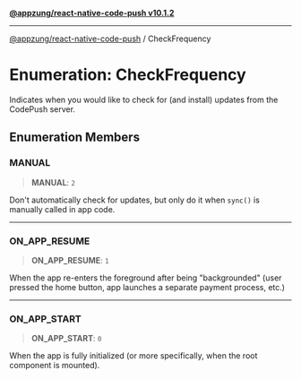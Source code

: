 [**@appzung/react-native-code-push v10.1.2**](../README.md)

---

[@appzung/react-native-code-push](../README.md) / CheckFrequency

# Enumeration: CheckFrequency

Indicates when you would like to check for (and install) updates from the CodePush server.

## Enumeration Members

### MANUAL

> **MANUAL**: `2`

Don't automatically check for updates, but only do it when `sync()` is manually called in app code.

---

### ON_APP_RESUME

> **ON_APP_RESUME**: `1`

When the app re-enters the foreground after being "backgrounded" (user pressed the home button, app launches a separate payment process, etc.)

---

### ON_APP_START

> **ON_APP_START**: `0`

When the app is fully initialized (or more specifically, when the root component is mounted).

